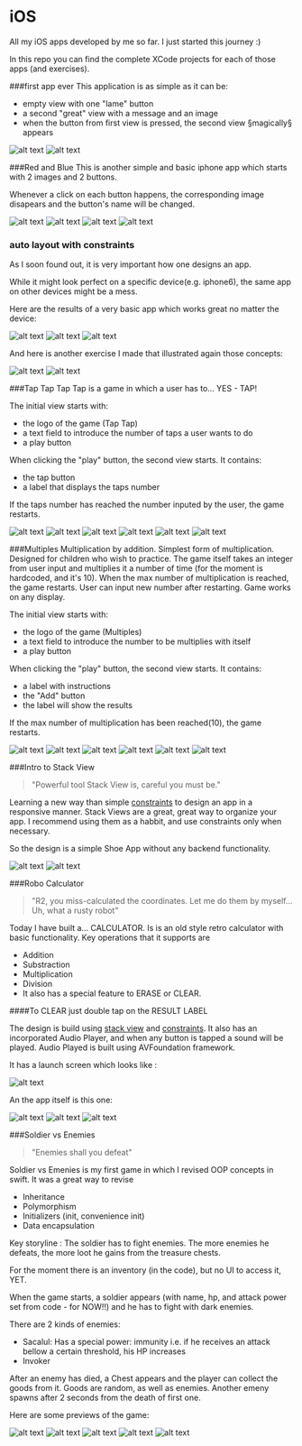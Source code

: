 # iOS

All my iOS apps developed by me so far. I just started this journey :)

In this repo you can find the complete XCode projects for each of those apps (and exercises).

###first app ever
This application is as simple as it can be:
- empty view with one "lame" button
- a second "great" view with a message and an image
- when the button from first view is pressed, the second view §magically§ appears 

![alt text](./Previews/firstApp_1.png "initial view")
![alt text](./Previews/firstApp_2.png "second view")



###Red and Blue
This is another simple and basic iphone app which starts with 2 images and 2 buttons.

Whenever a click on each button happens, the corresponding image disapears and the button's name will be changed.


![alt text](./Previews/redAndBlue_1.png "Game starts")
![alt text](./Previews/redAndBlue_2.png "Red is hidden view")
![alt text](./Previews/redAndBlue_3.png "Both bombs are hidden")
![alt text](./Previews/redAndBlue_4.png "Blue is hidden")



### <a name="constraints"></a>auto layout with <b>constraints</b>
As I soon found out, it is very important how one designs an app.

While it might look perfect on a specific device(e.g. iphone6), the same app on other devices might be a mess.

Here are the results of a very basic app which works great no matter the device:



![alt text](./Previews/auto_layout_4.7inch.png "iphone 6")
![alt text](./Previews/auto_layout_4inch.png "iphone 5")
![alt text](./Previews/auto_layout_ipad_air.png "ipad air")



And here is another exercise I made that illustrated again those concepts:


![alt text](./Previews/auto_layout_ip6.png "iphone 6")
![alt text](./Previews/auto_layout_ipad_retina.png "ipad_retina ")


###Tap Tap
Tap Tap is a game in which a user has to... YES - TAP! 

The initial view starts with:
- the logo of the game (Tap Tap)
- a text field to introduce the number of taps a user wants to do
- a play button

When clicking the "play" button, the second view starts. It contains:
- the tap button
- a label that displays the taps number

If the taps number has reached the number inputed by the user, the game restarts.


![alt text](./Previews/tap_tap_1.png "Welcome view")
![alt text](./Previews/tap_tap_2.png "User inputs tap number")
![alt text](./Previews/tap_tap_3.png "Game starts")
![alt text](./Previews/tap_tap_4.png "Taps are counted")
![alt text](./Previews/tap_tap_6.png "Last tap that can be seen before restarting")
![alt text](./Previews/tap_tap_1.png "Game restarts")


###Multiples
Multiplication by addition. Simplest form of multiplication. Designed for children who wish to practice.
The game itself takes an integer from user input and multiplies it a number of time (for the moment is hardcoded, and it's 10).
When the max number of multiplication is reached, the game restarts. User can input new number after restarting.
Game works on any display.


The initial view starts with:
- the logo of the game (Multiples)
- a text field to introduce the number to be multiplies with itself
- a play button

When clicking the "play" button, the second view starts. It contains:
- a label with instructions
- the "Add" button
- the label will show the results 

If the max number of multiplication has been reached(10), the game restarts.


![alt text](./Previews/Multiples1.png "Welcome view")
![alt text](./Previews/Multiples2.png "User inputs tap number")
![alt text](./Previews/Multiples3.png "Game starts")
![alt text](./Previews/Multiples4.png "First multiplication for 7")
![alt text](./Previews/Multiples6.png "Last result that can be seen before restarting")
![alt text](./Previews/Multiples1.png "Game restarts")


###<a name="stackView"></a>Intro to Stack View
>"Powerful tool Stack View is, careful you must be."

Learning a new way than simple [constraints](#constraints) to design an app in a responsive manner.
Stack Views are a great, great way to organize your app. I recommend using them as a habbit, and use constraints only when necessary.

So the design is a simple Shoe App without any backend functionality.

![alt text](./Previews/Intro_Stack_View1.png "Portrait")
![alt text](./Previews/Intro_Stack_View2.png "Landscape")


###<a name="calculator"></a>Robo Calculator
>"R2, you miss-calculated the coordinates. Let me do them by myself... Uh, what a rusty robot"

Today I have built a... CALCULATOR. Is is an old style retro calculator with basic functionality.
Key operations that it supports are
- Addition
- Substraction
- Multiplication
- Division
- It also has a special feature to ERASE or CLEAR.

####To CLEAR just double tap on the RESULT LABEL

The design is build using [stack view](#stackView) and [constraints](#constraints).
It also has an incorporated Audio Player, and when any button is tapped a sound will be played.
Audio Played is built using AVFoundation framework.

It has a launch screen which looks like : 

![alt text](./Previews/Robo_calc1.png "Launch Screen")

An the app itself is this one: 

![alt text](./Previews/Robo_calc2.png "Initial view")
![alt text](./Previews/Robo_calc3.png "App in-play")
![alt text](./Previews/Robo_calc4.png "Portrait")


###<a name="soldier"></a>Soldier vs Enemies
>"Enemies shall you defeat"

Soldier vs Emenies is my first game in which I revised OOP concepts in swift. 
It was a great way to revise 
- Inheritance  
- Polymorphism
- Initializers (init, convenience init)
- Data encapsulation

Key storyline : The soldier has to fight enemies. 
The more enemies he defeats, the more loot he gains from the treasure chests.

For the moment there is an inventory (in the code), but no UI to access it, YET.

When the game starts, a soldier appears (with name, hp, and attack power set from code - for NOW!!) and he has to fight with dark enemies.

There are 2 kinds of enemies:
- Sacalul: Has a special power: immunity i.e. if he receives an attack bellow a certain threshold, his HP increases
- Invoker

After an enemy has died, a Chest appears and the player can collect the goods from it.
Goods are random, as well as enemies. Another emeny spawns after 2 seconds from the death of first one.

Here are some previews of the game:

![alt text](./Previews/soldier-enemy1.png "Initial view")
![alt text](./Previews/soldier-enemy2.png "Enemy loses HP")
![alt text](./Previews/soldier-enemy3.png "Enemy was killed")
![alt text](./Previews/soldier-enemy4.png "Player can collect the goods")
![alt text](./Previews/soldier-enemy1.png "A new enemy re-spawns after 2 seconds")


